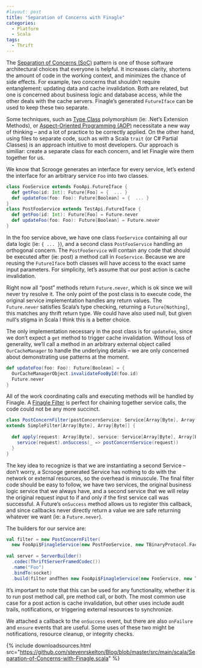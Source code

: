 ```yaml
---
#layout: post
title: "Separation of Concerns with Finagle"
categories:
  - Platform
  - Scala
tags:
  - Thrift
---
```


The [Separation of Concerns (SoC)](http://en.wikipedia.org/wiki/Separation_of_concerns) pattern is one of those software
architectural choices that everyone is helpful. It increases clarity, shortens the amount of code in the working
context, and minimizes the chance of side effects. For example, two concerns that shouldn’t require entanglement:
updating data and cache invalidation. Both are related, but one is concerned about business logic and database access,
while the other deals with the cache servers. Finagle’s generated `FutureIface` can be used to keep these two separate.

Some techniques, such as [Type Class](http://en.wikipedia.org/wiki/Type_class) polymorphism (ie: .Net’s Extension
Methods), or [Aspect-Oriented Programming (AOP)](http://en.wikipedia.org/wiki/Aspect-oriented_programming) necessitate a
new way of thinking – and a lot of practice to be correctly applied. On the other hand, using files to separate code,
such as with a Scala `trait` (or C# Partial Classes) is an approach intuitive to most developers. Our approach is
similiar: create a separate class for each concern, and let Finagle wire them together for us.

We know that Scrooge generates an interface for every service, let’s extend the interface for an arbitrary service `Foo`
into two classes.

```scala
class FooService extends FooApi.FutureIface {
  def getFoo(id: Int): Future[Foo] = {  ... }
  def updateFoo(foo: Foo): Future[Boolean] = {  ... }
}
class PostFooService extends TestApi.FutureIface {
  def getFoo(id: Int): Future[Foo] = Future.never
  def updateFoo(foo: Foo): Future[Boolean] = Future.never
}
```

In the foo service above, we have one class `FooService` containing all our data logic (ie: `{ ... }`), and a second
class `PostFooService` handling an orthogonal concern. The `PostFooService` will contain any code that should be
executed after (ie: post) a method call in `FooService`. Because we are reusing the `FutureIface` both classes will have
access to the exact same input parameters. For simplicity, let’s assume that our post action is cache invalidation.

Right now all “post” methods return `Future.never`, which is ok since we will never try resolve it. The only point of
the post class is to execute code, the original service implementation handles any return values. The `Future.never`
satisfies Scala’s type checking, returning a `Future[Nothing]`, this matches any thrift return type. We could have also
used null, but given null‘s stigma in Scala I think this is a better choice.

The only implementation necessary in the post class is for `updateFoo`, since we don’t expect a `get` method to trigger
cache invalidation. Without loss of generality, we’ll call a method in an arbitrary external object
called `OurCacheManager` to handle the underlying details – we are only concerned about demonstrating use patterns at
the moment.

```scala
def updateFoo(foo: Foo): Future[Boolean] = {
  OurCacheManagerObject.invalidateFooById(foo.id)
  Future.never
}
```

All of the work coordinating calls and executing methods will be handled by Finagle.
A [Finagle Filter](https://github.com/twitter/finagle/blob/master/finagle-core/src/main/scala/com/twitter/finagle/Filter.scala)
is perfect for chaining together service calls, the code could not be any more succinct.

```scala
class PostConcernFilter(postConcernService: Service[Array[Byte], Array[Byte]]) 
extends SimpleFilter[Array[Byte], Array[Byte]] {
 
  def apply(request: Array[Byte], service: Service[Array[Byte], Array[Byte]]): Future[Array[Byte]] = {
    service(request).onSuccess(_ => postConcernService(request))
  }
}
```

The key idea to recognize is that we are instantiating a second Service – don’t worry, a Scrooge generated Service has
nothing to do with the network or external resources, so the overhead is minuscule. The final filter code should be easy
to follow, we have two services, the original business logic service that we always have, and a second service that we
will relay the original request input to if and only if the first service call was successful. A Future’s `onSuccess`
method allows us to register this callback, and since callbacks never directly return a value we are safe returning
whatever we want (ie: a `Future.never`).

The builders for our service are:

```scala
val filter = new PostConcernFilter(
  new FooApi$FinagleService(new PostFooService, new TBinaryProtocol.Factory))
 
val server = ServerBuilder()
  .codec(ThriftServerFramedCodec())
  .name("Foo")
  .bindTo(socket)
  .build(filter andThen new FooApi$FinagleService(new FooService, new TBinaryProtocol.Factory))
```

It’s important to note that this can be used for any functionality, whether it is to run post method call, pre method
call, or both. The most common use case for a post action is cache invalidation, but other uses include audit trails,
notifications, or triggering external resources to synchronize.

We attached a callback to the `onSuccess` event, but there are also `onFailure` and `ensure` events that are useful.
Some uses of these two might be notifications, resource cleanup, or integrity checks.

{%
include downloadsources.html
src="https://github.com/stevenrskelton/Blog/blob/master/src/main/scala/Separation-of-Concerns-with-Finagle.scala"
%}
